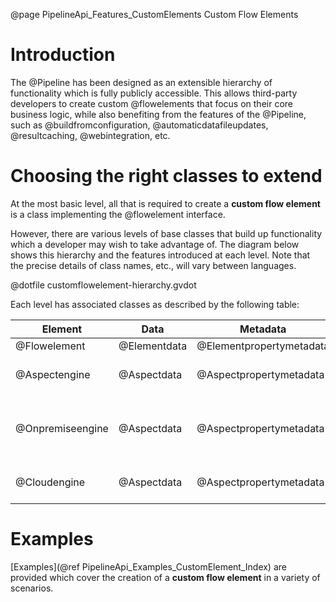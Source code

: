 @page PipelineApi_Features_CustomElements Custom Flow Elements

# Introduction

The @Pipeline has been designed as an extensible hierarchy of functionality which is fully
publicly accessible. This allows third-party developers to create custom @flowelements that
focus on their core business logic, while also benefiting from the features of the @Pipeline, such as
@buildfromconfiguration, @automaticdatafileupdates, @resultcaching, @webintegration, etc.

# Choosing the right classes to extend

At the most basic level, all that is required to create a **custom flow element** is a class 
implementing the @flowelement interface.

However, there are various levels of base classes that build up functionality which a 
developer may wish to take advantage of.
The diagram below shows this hierarchy and the features introduced at each level. Note that
the precise details of class names, etc., will vary between languages.

@dotfile customflowelement-hierarchy.gvdot


Each level has associated classes as described by the following table:

| Element | Data | Metadata | Builder |
|---|---|---|---| 
|@Flowelement|@Elementdata|@Elementpropertymetadata|N/A|
|@Aspectengine|@Aspectdata|@Aspectpropertymetadata|Aspect engine builder|
|@Onpremiseengine|@Aspectdata|@Aspectpropertymetadata|On-premise aspect engine builder|
|@Cloudengine|@Aspectdata|@Aspectpropertymetadata|Cloud engine builder|


# Examples

[Examples](@ref PipelineApi_Examples_CustomElement_Index) are provided which cover the creation of a 
**custom flow element** in a variety of scenarios.


